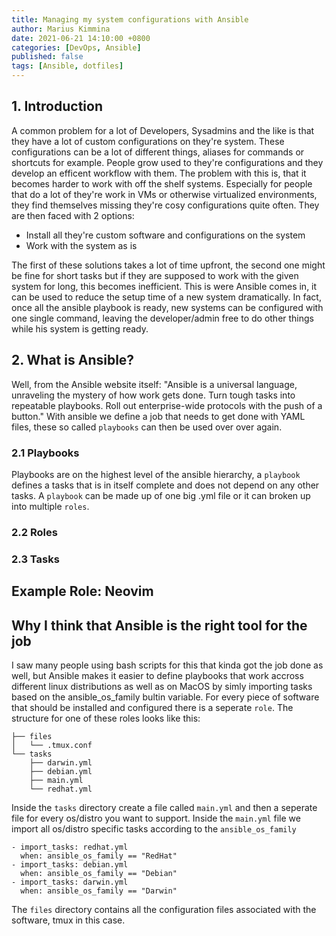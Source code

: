 ```yaml
---
title: Managing my system configurations with Ansible
author: Marius Kimmina
date: 2021-06-21 14:10:00 +0800
categories: [DevOps, Ansible]
published: false
tags: [Ansible, dotfiles]
---
```



## 1. Introduction
A common problem for a lot of Developers, Sysadmins and the like is that they have a lot of custom configurations
on they're system. These configurations can be a lot of different things, aliases for commands or shortcuts for example. 
People grow used to they're configurations and they develop an efficent workflow with them. The problem with this is, 
that it becomes harder to work with off the shelf systems. Especially for people that do a lot of they're work in
VMs or otherwise virtualized environments, they find themselves missing they're cosy configurations quite often. 
They are then faced with 2 options:

* Install all they're custom software and configurations on the system
* Work with the system as is

The first of these solutions takes a lot of time upfront, the second one might be fine for short tasks but if they are 
supposed to work with the given system for long, this becomes inefficient. This is were Ansible comes in, it can be used 
to reduce the setup time of a new system dramatically. In fact, once all the ansible playbook is ready, new systems can be 
configured with one single command, leaving the developer/admin free to do other things while his system is getting ready.

## 2. What is Ansible?

Well, from the Ansible website itself: "Ansible is a universal language, unraveling the mystery of how work gets done. 
Turn tough tasks into repeatable playbooks. Roll out enterprise-wide protocols with the push of a button." 
With ansible we define a job that needs to get done with YAML files, these so called `playbooks` can then be used over over again.

### 2.1 Playbooks
Playbooks are on the highest level of the ansible hierarchy, a `playbook` defines a tasks that is in itself complete and does not depend
on any other tasks. A `playbook` can be made up of one big .yml file or it can broken up into multiple `roles`. 

### 2.2 Roles

### 2.3 Tasks

## Example Role: Neovim

## Why I think that Ansible is the right tool for the job
I saw many people using bash scripts for this that kinda got the job done as well, but Ansible makes it easier to define
playbooks that work accross different linux distributions as well as on MacOS by simly importing tasks based on the 
ansible\_os\_family bultin variable.
For every piece of software that should be installed and configured there is a seperate `role`. The structure for one of these roles
looks like this:

```
├── files
│   └── .tmux.conf
└── tasks
    ├── darwin.yml
    ├── debian.yml
    ├── main.yml
    └── redhat.yml
```
Inside the `tasks` directory create a file called `main.yml` and then a seperate file for every os/distro you want to support.
Inside the `main.yml` file we import all os/distro specific tasks according to the `ansible_os_family`

```
- import_tasks: redhat.yml
  when: ansible_os_family == "RedHat"
- import_tasks: debian.yml
  when: ansible_os_family == "Debian"
- import_tasks: darwin.yml
  when: ansible_os_family == "Darwin"
```

The `files` directory contains all the configuration files associated with the software, tmux in this case.
